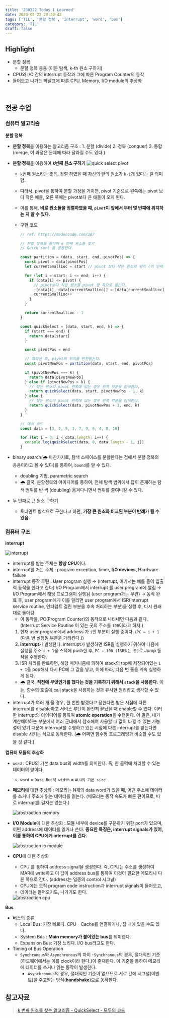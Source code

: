 ```yaml
---
title: '230322 Today I Learned'
date: 2023-03-22 20:30:42
tags: ['TIL', '분할 정복', 'interrupt', 'word', 'bus']
category: 'TIL'
draft: false
---
```


## Highlight

- 분할 정복
  - 분할 정복 응용 (이분 탐색, k-th 원소 구하기)
- CPU와 I/O 간의 interrupt 동작과 그에 따른 Program Counter의 동작
- 들어오고 나가는 화살표에 따른 CPU, Memory, I/O module의 추상화

<br>

## 전공 수업

### 컴퓨터 알고리즘

**분할 정복**

- **분할 정복**을 이용하는 알고리즘 구조 : 1. 분할 (divide) 2. 정복 (conquer) 3. 통합 (merge, 이 과정은 문제에 따라 달라질 수도 있다.)
- **분할 정복**을 이용하여 **`k`번째 원소 구하기**
  <img src="./images/kth.png" alt="quick select pivot"/>

  - `k`번째 원소라는 뜻은, 정렬 하였을 때 자신의 앞의 원소가 `k-1`개 있다는 걸 의미함.
  - 따라서, pivot을 통하여 분할 과정을 거치면, pivot 기준으로 왼쪽에는 pivot 보다 작은 애들, 오른 쪽에는 pivot보다 큰 애들이 오게 된다.
  - 이를 통해, **바로 원소들을 정렬하였을 때, `pivot`이 앞에서 부터 몇 번째에 위치하는 지 알 수 있다.**
  - 구현 코드

    ```javascript
    // ref: https://modoocode.com/287

    // 분할 정복을 통하여 k 번째 원소를 찾기
    // Quick sort 를 응용한다.

    const partition = (data, start, end, pivotPos) => {
      const pivot = data[pivotPos]
      let currentSmallLoc = start // pivot 보다 작은 원소의 위치 (이 인덱스가 크기 순임은 보장하지 않음)

      for (let i = start; i <= end; i++) {
        if (data[i] <= pivot) {
          // pivot보다 작은 원소를 pivot 앞 쪽으로 옮긴다.
          ;[data[i], data[currentSmallLoc]] = [data[currentSmallLoc], data[i]]
          currentSmallLoc++
        }
      }

      return currentSmallLoc - 1
    }

    const quickSelect = (data, start, end, k) => {
      if (start === end) {
        return data[start]
      }

      const pivotPos = end

      // 파티션 후, pivot의 위치를 반환받는다.
      const pivotNewPos = partition(data, start, end, pivotPos)

      if (pivotNewPos === k) {
        return data[pivotNewPos]
      } else if (pivotNewPos > k) {
        // 찾는 원소가 pivot 왼쪽에 있는 경우 왼쪽 부분을 탐색한다.
        return quickSelect(data, start, pivotNewPos - 1, k)
      } else {
        // 찾는 원소가 pivot 왼쪽에 있는 경우 왼쪽 부분을 탐색한다.
        return quickSelect(data, pivotNewPos + 1, end, k)
      }
    }

    // 예시 코드
    const data = [3, 2, 5, 1, 7, 9, 6, 4, 8, 10]

    for (let i = 0; i < data.length; i++) {
      console.log(quickSelect(data, 0, data.length - 1, i))
    }
    ```

- binary search(🌧️ 마찬가지로, 탐색 스페이스를 분할한다는 점에서 분할 정복의 응용이라고 볼 수 있다)를 통하여, `bound`를 알 수 있다.

  - doubling 기법, parametric search
  - 🌧️ 결국, 분할정복의 아이디어를 통하여, 전체 탐색 범위에서 답이 존재하는 탐색 범위를 반 씩 (doubling) 옮겨다니면서 범위를 줄여나갈 수 있다.

- 두 번째로 큰 원소 구하기
  - 토너먼트 방식으로 구한다고 하면, **가장 큰 원소와 비교된 부분이 반례가 될 수 있음.**

### 컴퓨터 구조

**interrupt**

<img src="./images/interrupt.png" alt="interrupt"/>

- interrupt를 받는 주체는 **항상 CPU**이다.
- interrupt를 거는 주체 : program exception, timer, **I/O devices**, Hardware failure
- interrupt 동작 루틴 : User program 실행 → (interrupt, 여기서는 예를 들어 입출력 동작을 한다고 한다) I/O Program에서 interrupt 를 user program에 알림 → I/O Program에서 해당 프로그램이 실행됨 (user program과는 무관)
  → 동작 완료 후, user program에게 이를 알리면 user program에서 ISR(Interrupt service routine, 인터럽트 걸린 부분을 후속 처리하는 부분)을 실행 후, 다시 원래대로 돌아감
  - 이 동작을, PC(Program Counter)의 동작으로 나타내면 다음과 같다. (Interrupt Service Routine 이 있는 곳의 주소를 `100`이라고 하자.)
  1. 현재 user program에서 address 가 `i`인 부분이 실행 중이다. (`PC ← i + 1` (다음 번 실행될 부분을 가리킨다.))
  2. **interrupt**가 발생한다. interrupt가 발생하면 ISR을 실행하기 위하여 다음에 실행될 주소 `i + 1`을 스택에 push한 후, `PC ← 100 (ISR있는 곳)`로 Jump 동작을 수행한다.
  3. ISR 처리를 완료하면, 해당 매커니즘에 의하여 stack의 top에 저장되어있는 `i + 1`을 pop해서 다시 PC에 그 값을 넣고, 이에 따라, 다음 번 줄을 계속 실행하게 된다.
  - 🌧️ 결국, **직전에 무엇인가를 했다는 것을 기록하기 위해서 `stack`을 사용한다.** 이는, 함수의 호출에 call stack을 사용하는 것과 유사한 원리라고 생각할 수 있다.
- interrupt가 여러 개 올 경우, 한 번만 받겠다고 정한다면 받은 시점에 다른 interrupt를 disable하고 서비스 루틴이 완전히 끝났을 때 enable할 수 있다. 이러한 interrupt의 아이디어를 통하여 **atomic operation**을 수행한다. 이 말은, 내가 계산해야하는 부분에서 여러 군데에서 참조해여 사용할 때 값이 바뀔 수 있는 가능성이 있기 때문에 interrupt를 수행하고 있는 시점에 다른 interrupt를 받는다면 disable 시키는 식으로 동작한다. (🌧️ 어쩌면 함수형 프로그래밍과 비슷할 수도 있을 것 같다.)

**컴퓨터 모듈의 추상화**

- `word` : CPU의 기본 data bus의 width를 의미한다. 즉, 한 클럭에 처리할 수 있는 데이터의 양이다.
  - `word` = `Data Bus의 width` = `ALU의 기본 size`
- **메모리**에 대한 추상화 : 메모리는 N개의 data word가 있을 때, 어떤 주소에 데이터를 쓰거나 주소에 읽는 데이터를 읽는다. (메모리는 동작 속도가 빠른 편이므로, 따로 interrupt를 걸지는 않는다.)

  <img src="./images/abstraction-memory.png" alt="abstraction memory"/>

- **I/O Module**에 대한 추상화 : 모듈 내부에 device를 구분하기 위한 port가 있으며, 어떤 address에 데이터를 읽거나 쓴다. **중요한 특징은, interrupt signals가 있어, 이를 통하여 CPU에게 interrupt를 건다.**

  <img src="./images/abstraction-io-module.png" alt="abstraction io module" />

- **CPU**에 대한 추상화

  - CPU 를 통하여 address signal을 생성한다. 즉, CPU는 주소를 생성하여 MAR에 write하고 이 값이 address bus를 통하여 이것이 필요한 메모리나 다른 쪽으로 간다. (address는 일종의 control 시그널)
  - CPU에는 오직 program code instruction과 interrupt signals이 들어오고,
  - 데이터는 들어오기도, 나가기도 한다.

   <img src="./images/abstraction-cpu.png" alt="abstraction cpu" />

**Bus**

- 버스의 종류
  - Local Bus: 가장 빠르다. CPU - Cache를 연결하거나, 칩 내에 있을 수도 있다.
  - System Bus : **Main memory가 붙어있는 bus**를 의미한다.
  - Expansion Bus: 가장 느리다. I/O bus라고도 한다.
- Timing of Bus Operation
  - `Synchronous`와 `Asynchronous`의 차이 -`Synchronous`의 경우, 절대적인 기준 (하드웨어에서는 이를 clock이라 한다.)이 존재한다. 이 기준을 통하여 메모리에 데이터를 쓰거나 읽는 동작이 발생한다.
    - `Asynchronous`의 경우, 절대적인 기준이 없으므로 서로 간에 시그널(이벤트)을 주고받는 방식(**handshake**)으로 동작한다.

## 참고자료

> [k 번째 원소를 찾는 알고리즘 - QuickSelect - 모두의 코드](https://modoocode.com/287)
